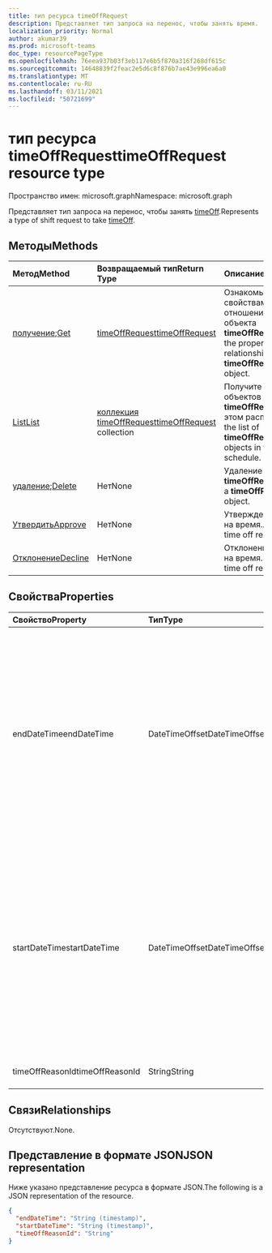 ```yaml
---
title: тип ресурса timeOffRequest
description: Представляет тип запроса на перенос, чтобы занять время.
localization_priority: Normal
author: akumar39
ms.prod: microsoft-teams
doc_type: resourcePageType
ms.openlocfilehash: 76eea937b03f3eb117e6b5f870a316f268df615c
ms.sourcegitcommit: 14648839f2feac2e5d6c8f876b7ae43e996ea6a0
ms.translationtype: MT
ms.contentlocale: ru-RU
ms.lasthandoff: 03/11/2021
ms.locfileid: "50721699"
---
```

# <a name="timeoffrequest-resource-type"></a><span data-ttu-id="b694c-103">тип ресурса timeOffRequest</span><span class="sxs-lookup"><span data-stu-id="b694c-103">timeOffRequest resource type</span></span>

<span data-ttu-id="b694c-104">Пространство имен: microsoft.graph</span><span class="sxs-lookup"><span data-stu-id="b694c-104">Namespace: microsoft.graph</span></span>

<span data-ttu-id="b694c-105">Представляет тип запроса на перенос, чтобы занять [timeOff](../resources/timeoff.md).</span><span class="sxs-lookup"><span data-stu-id="b694c-105">Represents a type of shift request to take [timeOff](../resources/timeoff.md).</span></span>

## <a name="methods"></a><span data-ttu-id="b694c-106">Методы</span><span class="sxs-lookup"><span data-stu-id="b694c-106">Methods</span></span>

| <span data-ttu-id="b694c-107">Метод</span><span class="sxs-lookup"><span data-stu-id="b694c-107">Method</span></span>       | <span data-ttu-id="b694c-108">Возвращаемый тип</span><span class="sxs-lookup"><span data-stu-id="b694c-108">Return Type</span></span> | <span data-ttu-id="b694c-109">Описание</span><span class="sxs-lookup"><span data-stu-id="b694c-109">Description</span></span> |
|:-------------|:------------|:------------|
| <span data-ttu-id="b694c-110">[получение](../api/timeoffrequest-get.md);</span><span class="sxs-lookup"><span data-stu-id="b694c-110">[Get](../api/timeoffrequest-get.md)</span></span> | [<span data-ttu-id="b694c-111">timeOffRequest</span><span class="sxs-lookup"><span data-stu-id="b694c-111">timeOffRequest</span></span>](timeoffrequest.md) | <span data-ttu-id="b694c-112">Ознакомьтесь с свойствами и отношениями объекта **timeOffRequest.**</span><span class="sxs-lookup"><span data-stu-id="b694c-112">Read the properties and relationships of a **timeOffRequest** object.</span></span> |
| [<span data-ttu-id="b694c-113">List</span><span class="sxs-lookup"><span data-stu-id="b694c-113">List</span></span>](../api/timeoffrequest-list.md) | <span data-ttu-id="b694c-114">[коллекция timeOffRequest](timeoffrequest.md)</span><span class="sxs-lookup"><span data-stu-id="b694c-114">[timeOffRequest](timeoffrequest.md) collection</span></span> | <span data-ttu-id="b694c-115">Получите список объектов **timeOffRequest** в этом расписании.</span><span class="sxs-lookup"><span data-stu-id="b694c-115">Get the list of **timeOffRequest** objects in this schedule.</span></span>|
| <span data-ttu-id="b694c-116">[удаление](../api/timeoffrequest-delete.md);</span><span class="sxs-lookup"><span data-stu-id="b694c-116">[Delete](../api/timeoffrequest-delete.md)</span></span> | <span data-ttu-id="b694c-117">Нет</span><span class="sxs-lookup"><span data-stu-id="b694c-117">None</span></span> | <span data-ttu-id="b694c-118">Удаление **объекта timeOffRequest.**</span><span class="sxs-lookup"><span data-stu-id="b694c-118">Delete a **timeOffRequest** object.</span></span> |
| [<span data-ttu-id="b694c-119">Утвердить</span><span class="sxs-lookup"><span data-stu-id="b694c-119">Approve</span></span>](../api/timeoffrequest-approve.md)|<span data-ttu-id="b694c-120">Нет</span><span class="sxs-lookup"><span data-stu-id="b694c-120">None</span></span>|<span data-ttu-id="b694c-121">Утверждение запроса на время.</span><span class="sxs-lookup"><span data-stu-id="b694c-121">Approve a time off request.</span></span>|
| [<span data-ttu-id="b694c-122">Отклонение</span><span class="sxs-lookup"><span data-stu-id="b694c-122">Decline</span></span>](../api/timeoffrequest-decline.md)|<span data-ttu-id="b694c-123">Нет</span><span class="sxs-lookup"><span data-stu-id="b694c-123">None</span></span>|<span data-ttu-id="b694c-124">Отклонение запроса на время.</span><span class="sxs-lookup"><span data-stu-id="b694c-124">Decline a time off request.</span></span>|

## <a name="properties"></a><span data-ttu-id="b694c-125">Свойства</span><span class="sxs-lookup"><span data-stu-id="b694c-125">Properties</span></span>

| <span data-ttu-id="b694c-126">Свойство</span><span class="sxs-lookup"><span data-stu-id="b694c-126">Property</span></span>     | <span data-ttu-id="b694c-127">Тип</span><span class="sxs-lookup"><span data-stu-id="b694c-127">Type</span></span>        | <span data-ttu-id="b694c-128">Описание</span><span class="sxs-lookup"><span data-stu-id="b694c-128">Description</span></span> |
|:-------------|:------------|:------------|
|<span data-ttu-id="b694c-129">endDateTime</span><span class="sxs-lookup"><span data-stu-id="b694c-129">endDateTime</span></span>|<span data-ttu-id="b694c-130">DateTimeOffset</span><span class="sxs-lookup"><span data-stu-id="b694c-130">DateTimeOffset</span></span>|<span data-ttu-id="b694c-131">Тип Timestamp представляет сведения о времени и дате с использованием формата ISO 8601 (всегда применяется формат UTC).</span><span class="sxs-lookup"><span data-stu-id="b694c-131">The Timestamp type represents date and time information using ISO 8601 format and is always in UTC time.</span></span> <span data-ttu-id="b694c-132">Например, значение полуночи 1 января 2014 г. в формате UTC: `2014-01-01T00:00:00Z`.</span><span class="sxs-lookup"><span data-stu-id="b694c-132">For example, midnight UTC on Jan 1, 2014 is `2014-01-01T00:00:00Z`</span></span>|
|<span data-ttu-id="b694c-133">startDateTime</span><span class="sxs-lookup"><span data-stu-id="b694c-133">startDateTime</span></span>|<span data-ttu-id="b694c-134">DateTimeOffset</span><span class="sxs-lookup"><span data-stu-id="b694c-134">DateTimeOffset</span></span>|<span data-ttu-id="b694c-135">Тип Timestamp представляет сведения о времени и дате с использованием формата ISO 8601 (всегда применяется формат UTC).</span><span class="sxs-lookup"><span data-stu-id="b694c-135">The Timestamp type represents date and time information using ISO 8601 format and is always in UTC time.</span></span> <span data-ttu-id="b694c-136">Например, значение полуночи 1 января 2014 г. в формате UTC: `2014-01-01T00:00:00Z`.</span><span class="sxs-lookup"><span data-stu-id="b694c-136">For example, midnight UTC on Jan 1, 2014 is `2014-01-01T00:00:00Z`</span></span>|
|<span data-ttu-id="b694c-137">timeOffReasonId</span><span class="sxs-lookup"><span data-stu-id="b694c-137">timeOffReasonId</span></span>|<span data-ttu-id="b694c-138">String</span><span class="sxs-lookup"><span data-stu-id="b694c-138">String</span></span>|<span data-ttu-id="b694c-139">Причина простоя.</span><span class="sxs-lookup"><span data-stu-id="b694c-139">The reason for the time off.</span></span>|

## <a name="relationships"></a><span data-ttu-id="b694c-140">Связи</span><span class="sxs-lookup"><span data-stu-id="b694c-140">Relationships</span></span>

<span data-ttu-id="b694c-141">Отсутствуют.</span><span class="sxs-lookup"><span data-stu-id="b694c-141">None.</span></span>

## <a name="json-representation"></a><span data-ttu-id="b694c-142">Представление в формате JSON</span><span class="sxs-lookup"><span data-stu-id="b694c-142">JSON representation</span></span>

<span data-ttu-id="b694c-143">Ниже указано представление ресурса в формате JSON.</span><span class="sxs-lookup"><span data-stu-id="b694c-143">The following is a JSON representation of the resource.</span></span>

<!-- {
  "blockType": "resource",
  "optionalProperties": [

  ],
  "@odata.type": "microsoft.graph.timeOffRequest"
}-->

```json
{
  "endDateTime": "String (timestamp)",
  "startDateTime": "String (timestamp)",
  "timeOffReasonId": "String"
}
```

<!-- uuid: 16cd6b66-4b1a-43a1-adaf-3a886856ed98
2019-02-04 14:57:30 UTC -->
<!-- {
  "type": "#page.annotation",
  "description": "timeOffRequest resource",
  "keywords": "",
  "section": "documentation",
  "tocPath": ""
}-->

